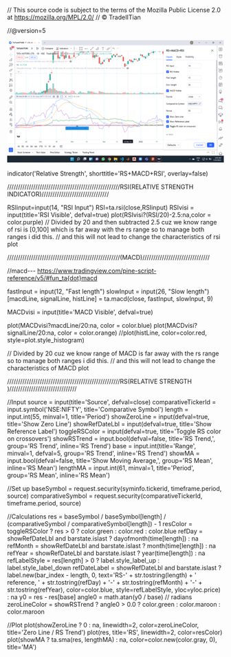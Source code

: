 // This source code is subject to the terms of the Mozilla Public License 2.0 at https://mozilla.org/MPL/2.0/
// © TradeIITian

//@version=5

![](Images/Screenshot%20(172).png)

indicator('Relative Strength', shorttitle='RS+MACD+RSI', overlay=false)

////////////////////////////////////////////////////RSI(RELATIVE STRENGTH INDICATOR)///////////////////////////////

RSIinput=input(14, "RSI Input")
RSI=ta.rsi(close,RSIinput)
RSIvisi = input(title='RSI Visible', defval=true)
plot(RSIvisi?(RSI/20)-2.5:na,color = color.purple)
// Divided by 20 and then subtracted 2.5 cuz we know range of rsi is [0,100] which is far away with the rs range so to manage both ranges i did this.
// and this will not lead to change the characteristics of rsi plot








////////////////////////////////////////////////////(MACD)///////////////////////////////

//macd--- https://www.tradingview.com/pine-script-reference/v5/#fun_ta{dot}macd


fastInput = input(12, "Fast length")
slowInput = input(26, "Slow length")
[macdLine, signalLine, histLine] = ta.macd(close, fastInput, slowInput, 9)

MACDvisi = input(title='MACD Visible', defval=true)


plot(MACDvisi?macdLine/20:na, color = color.blue)
plot(MACDvisi?signalLine/20:na, color = color.orange)
    //plot(histLine, color=color.red, style=plot.style_histogram)
    
// Divided by 20 cuz we know range of MACD is far away with the rs range so to manage both ranges i did this.
// and this will not lead to change the characteristics of MACD plot












////////////////////////////////////////////////////RS(RELATIVE STRENGTH )///////////////////////////////

//Input
source = input(title='Source', defval=close)
comparativeTickerId = input.symbol('NSE:NIFTY', title='Comparative Symbol')
length = input.int(55, minval=1, title='Period')
showZeroLine = input(defval=true, title='Show Zero Line')
showRefDateLbl = input(defval=true, title='Show Reference Label')
toggleRSColor = input(defval=true, title='Toggle RS color on crossovers')
showRSTrend = input.bool(defval=false, title='RS Trend,', group='RS Trend', inline='RS Trend')
base = input.int(title='Range', minval=1, defval=5, group='RS Trend', inline='RS Trend')
showMA = input.bool(defval=false, title='Show Moving Average,', group='RS Mean', inline='RS Mean')
lengthMA = input.int(61, minval=1, title='Period', group='RS Mean', inline='RS Mean')

//Set up
baseSymbol = request.security(syminfo.tickerid, timeframe.period, source)
comparativeSymbol = request.security(comparativeTickerId, timeframe.period, source)

//Calculations
res = baseSymbol / baseSymbol[length] / (comparativeSymbol / comparativeSymbol[length]) - 1
resColor = toggleRSColor ? res > 0 ? color.green : color.red : color.blue
refDay = showRefDateLbl and barstate.islast ? dayofmonth(time[length]) : na
refMonth = showRefDateLbl and barstate.islast ? month(time[length]) : na
refYear = showRefDateLbl and barstate.islast ? year(time[length]) : na
refLabelStyle = res[length] > 0 ? label.style_label_up : label.style_label_down
refDateLabel = showRefDateLbl and barstate.islast ? label.new(bar_index - length, 0, text='RS-' + str.tostring(length) + ' reference, ' + str.tostring(refDay) + '-' + str.tostring(refMonth) + '-' + str.tostring(refYear), color=color.blue, style=refLabelStyle, yloc=yloc.price) : na
y0 = res - res[base]
angle0 = math.atan(y0 / base)  // radians
zeroLineColor = showRSTrend ? angle0 > 0.0 ? color.green : color.maroon : color.maroon

//Plot
plot(showZeroLine ? 0 : na, linewidth=2, color=zeroLineColor, title='Zero Line / RS Trend')
plot(res, title='RS', linewidth=2, color=resColor)
plot(showMA ? ta.sma(res, lengthMA) : na, color=color.new(color.gray, 0), title='MA')

